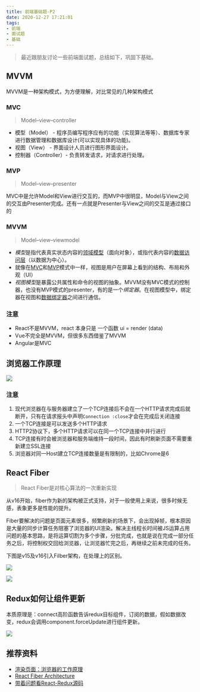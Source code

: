 ```yaml
---
title: 前端基础题-P2
date: 2020-12-27 17:21:01
tags:
- 前端
- 面试题
- 基础
---
```


> 最近跟朋友讨论一些前端面试题，总结如下，巩固下基础。



## MVVM

MVVM是一种架构模式，为方便理解，对比常见的几种架构模式

### MVC

>  Model–view–controller

- 模型（Model） - 程序员编写程序应有的功能（实现算法等等）、数据库专家进行数据管理和数据库设计(可以实现具体的功能)。
- 视图（View） - 界面设计人员进行图形界面设计。
- 控制器（Controller）- 负责转发请求，对请求进行处理。

### MVP

> Model–view–presenter

MVC中是允许Model和View进行交互的，而MVP中很明显，Model与View之间的交互由Presenter完成。还有一点就是Presenter与View之间的交互是通过接口的

### MVVM

> Model–view–viewmodel

- *模型*是指代表真实状态内容的[领域模型](https://zh.wikipedia.org/wiki/领域模型)（面向对象），或指代表内容的[数据访问层](https://zh.wikipedia.org/wiki/数据访问层)（以数据为中心）。
- 就像在[MVC](https://zh.wikipedia.org/wiki/MVC)和[MVP](https://zh.wikipedia.org/wiki/Model-view-presenter)模式中一样，视图是用户在屏幕上看到的结构、布局和外观（UI）
- *视图模型*是暴露公共属性和命令的视图的抽象。MVVM没有MVC模式的控制器，也没有MVP模式的presenter，有的是一个*绑定器*。在视图模型中，绑定器在视图和[数据绑定器](https://zh.wikipedia.org/w/index.php?title=数据绑定器&action=edit&redlink=1)之间进行通信。

### 注意

- React不是MVVM，react 本身只是 一个函数 ui = render (data)
- Vue不完全是MVVM，但很多东西借鉴了MVVM
- Angular是MVC

## 浏览器工作原理







![](https://static.1991421.cn/2020/2020-12-27-204808.jpg)





### 注意

1. 现代浏览器在与服务器建立了一个TCP连接后不会在一个HTTP请求完成后就断开，只有在请求报头中声明`Connection :close`才会在完成后关闭连接
2. 一个TCP连接是可以发送多个HTTP请求
3. HTTP2协议下，多个HTTP请求可以在同一个TCP连接中并行进行
4. TCP连接有时会被浏览器和服务端维持一段时间，因此有时刷新页面不需要重新建立SSL连接
5. 浏览器对同一Host建立TCP连接数量是有限制的，比如Chrome是6

## React Fiber

> React Fiber是对核心算法的一次重新实现

从v16开始，fiber作为新的架构被正式支持，对于一般使用上来说，很多时候无感，表象更多是性能的提升。

Fiber要解决的问题是页面元素很多，频繁刷新的场景下，会出现掉帧，根本原因是大量的同步计算任务阻塞了浏览器的UI渲染。解决主线程长时间被JS运算占用问题的基本思路，是将运算切割为多个步骤，分批完成，也就是说在完成一部分任务之后，将控制权交回给浏览器，让浏览器忙完之后，再继续之前未完成的任务。

下图是v15及v16引入Filber架构，在处理上的区别。

![](https://static.1991421.cn/2020/2020-12-27-223821.jpeg)



![](https://static.1991421.cn/2020/2020-12-27-223835.jpeg)

## Redux如何让组件更新



本质原理是：connect高阶函数告诉redux目标组件，订阅的数据，假如数据改变，redux会调用component.forceUpdate进行组件更新。



![](https://static.1991421.cn/2020/2020-12-27-232051.jpeg)



## 推荐资料

- [渲染页面：浏览器的工作原理](https://developer.mozilla.org/zh-CN/docs/Web/Performance/%E6%B5%8F%E8%A7%88%E5%99%A8%E6%B8%B2%E6%9F%93%E9%A1%B5%E9%9D%A2%E7%9A%84%E5%B7%A5%E4%BD%9C%E5%8E%9F%E7%90%86)
- [React Fiber Architecture](https://github.com/acdlite/react-fiber-architecture)
- [带着问题看React-Redux源码](https://zhuanlan.zhihu.com/p/80655889)